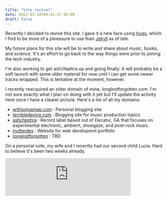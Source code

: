 ```yaml
---
title: "Site revival"
date: 2022-01-18T09:41:47-05:00
draft: false
---
```


Recently I decided to revive this site. I gave it a new face using [hugo](https://gohugo.io), which I find to be more of a pleeasure to use than [Jekyll](https://jekyllrb.com/) as of late. 

My future plans for this site will be to write and share about music, books, and science. It's an effort to go back to the way things were prior to joining the tech industry. 

I'm also working to get ash//tephra up and going finally. It will probably be a soft launch with some older material for now until I can get some newer tracks wrapped. This is tentative at the moment, however. 

I recently reacquired an older domain of mine, longlostforgotten.com. I'm not sure exactly what I plan on doing with it yet but I'll update the activity here once I have a clearer picture. Here's a list of all my domains:

- [withonlyamap.com](https://www.withonlyamap.com) : Personal blogging site
- [terribledevice.com](https://www.terribledevice.com) : Blogging site for music production topics
- [ash//tephra](https://www.ashtephra.com) : Record label based out of Decatur, GA that focuses on experimental electronic, ambient, shoegaze, and post-rock music.
- [jnutterdev](https://www.jnutterdev.com) : Website for web developmnt portfolio
- [longlostforgotten](https://www.longlostforgotten.com) : TBD

On a personal note, my wife and I recently had our second child Lucia. Hard to believe it's been two weeks already. 



<iframe style="border: 0; width: 400px; height: 120px;" src="https://bandcamp.com/EmbeddedPlayer/album=3715311508/size=large/bgcol=333333/linkcol=ffffff/tracklist=false/artwork=small/transparent=true/" seamless><a href="https://hotelneon.bandcamp.com/album/all-is-memory">All is Memory by Hotel Neon</a></iframe>